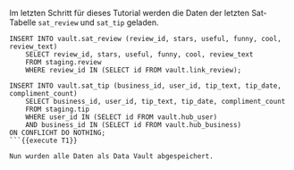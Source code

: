 Im letzten Schritt für dieses Tutorial werden die Daten der letzten Sat-Tabelle `sat_review` und `sat_tip` geladen.

```
INSERT INTO vault.sat_review (review_id, stars, useful, funny, cool, review_text)
    SELECT review_id, stars, useful, funny, cool, review_text
    FROM staging.review
    WHERE review_id IN (SELECT id FROM vault.link_review);

INSERT INTO vault.sat_tip (business_id, user_id, tip_text, tip_date, compliment_count)
    SELECT business_id, user_id, tip_text, tip_date, compliment_count
    FROM staging.tip
    WHERE user_id IN (SELECT id FROM vault.hub_user)
    AND business_id IN (SELECT id FROM vault.hub_business)
ON CONFLICHT DO NOTHING;
```{{execute T1}}

Nun wurden alle Daten als Data Vault abgespeichert.